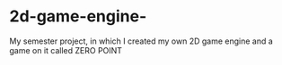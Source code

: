 # 2d-game-engine-
My semester project, in which I created my own 2D game engine and a game on it called ZERO POINT
